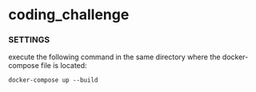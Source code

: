 # coding_challenge

### SETTINGS

execute the following command in the same directory where the docker-compose file is located:

`docker-compose up --build`
